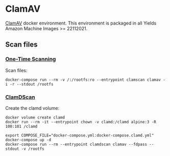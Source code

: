 # ClamAV

[ClamAV] docker environment. This environment is packaged in all Yields
Amazon Machine Images >= 22112021.

## Scan files

### [One-Time Scanning]

Scan files:
```lang-shell
docker-compose run --rm -v /:/rootfs:ro --entrypoint clamscan clamav -i -r --stdout /rootfs
```

### [ClamDScan]

Create the clamd volume:
```lang-shell
docker volume create clamd
docker run --rm -it --entrypoint chown -v clamd:/clamd alpine:3 -R 100:101 /clamd
```

```lang-shell
export COMPOSE_FILE="docker-compose.yml:docker-compose.clamd.yml"
docker-compose up -d
docker-compose run --rm --entrypoint clamdscan clamav --fdpass --stdout -v /rootfs
```


[ClamAV]: https://www.clamav.net/
[ClamDScan]: https://docs.clamav.net/manual/Usage/Scanning.html#clamdscan
[One-Time Scanning]: https://docs.clamav.net/manual/Usage/Scanning.html#clamscan
